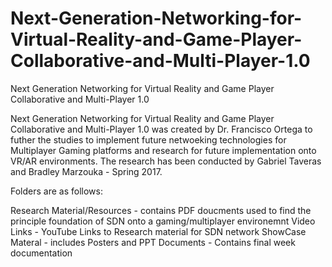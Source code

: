 # Next-Generation-Networking-for-Virtual-Reality-and-Game-Player-Collaborative-and-Multi-Player-1.0
Next Generation Networking for Virtual Reality and Game Player Collaborative and Multi-Player 1.0

Next Generation Networking for Virtual Reality and Game Player Collaborative and Multi-Player 1.0 was created by Dr. Francisco Ortega to futher the studies to implement future netwoeking technologies for Multiplayer Gaming platforms and research for future implementation onto VR/AR environments. The research has been conducted by Gabriel Taveras and Bradley Marzouka - Spring 2017.

Folders are as follows:

Research Material/Resources - contains PDF doucments used to find the principle foundation of SDN onto a gaming/multiplayer environemnt
Video Links - YouTube Links to Research material for SDN network
ShowCase Materal - includes Posters and PPT
Documents - Contains final week documentation 
